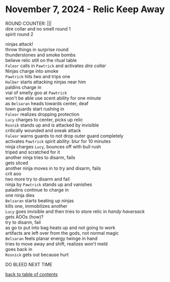 # November 7, 2024 - Relic Keep Away

ROUND COUNTER: |||  
dire collar and no smell round 1  
spirit round 2  

ninjas attack!  
throw things in surprise round  
thunderstones and smoke bombs  
believe relic still on the ritual table  
`Faleor` calls in `Pawtrick` and activates _dire collar_  
Ninjas charge into smoke  
`Pawtrick` hits two and trips one  
`Halber` starts attacking ninjas near him  
paldins charge in  
vial of smelly goo at `Pawtrick`  
won't be able use scent ability for one minute  
as `Belsaran` heads towards center, deaf  
town guards start rushing in  
`Faleor` realizes dropping protection  
`Lucy` charges to center, picks up relic  
`Rosnik` stands up and is attacked by invisible  
critically wounded and sneak attack    
`Faleor` warns guards to not drop outer guard completely  
activates `Pawtrick` spirit ability: blur for 10 minutes  
ninja charges `Lucy`, bounces off with bull rush  
triped and scratched for it  
another ninja tries to disarm, fails  
gets sliced  
another ninja moves in to try and disarm, fails    
crit aoo  
two more try to disarm and fail  
ninja by `Pawtrick` stands up and vanishes  
paladins continue to charge in  
one ninja dies  
`Belsaran` starts beating up ninjas  
kills one, immobilizes another  
`Lucy` goes invisible and then tries to store relic in _handy haversack_  
gets AOOs (how)?  
try to disarm, fail  
as go to put into bag heats up and not going to work  
artifacts are left over from the gods, not normal magic  
`Belsaran` feels planar energy twinge in hand  
tries to move away and shift, realizes won't meld  
goes back in  
`Rosnick` gets out because hurt  

DO BLEED NEXT TIME  


[back to table of contents](/sessions/README.md)

